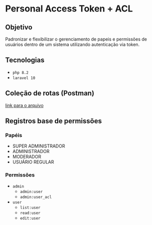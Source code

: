 # Personal Access Token + ACL

## Objetivo 
Padronizar e flexibilizar o gerenciamento de papeis e permissões de usuários dentro de um sistema utilizando autenticação via token.

## Tecnologias 
* `php 8.2`
* `laravel 10`

## Coleção de rotas (Postman)
[link para o arquivo](/2023_06_20_110437_collection_postman.json)

## Registros base de permissões

### Papéis

* SUPER ADMINISTRADOR
* ADMINISTRADOR
* MODERADOR
* USUÁRIO REGULAR

### Permissões

* `admin`
    * `admin:user`
    * `admin:user_acl`
* `user`
    * `list:user`
    * `read:user`
    * `edit:user`
